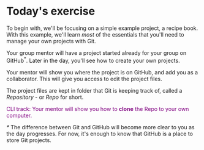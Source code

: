 # Today's exercise

To begin with, we'll be focusing on a simple example project, a recipe book. With this example, we'll learn *most* of the essentials that you'll need to manage your own projects with Git. 

Your group mentor will have a project started already for your group on GitHub<sup>*</sup>. Later in the day, you'll see how to create your own projects.

Your mentor will show you where the project is on GitHub, and add you as a collaborator. This will give you access to edit the project files.

The project files are kept in folder that Git is keeping track of, called a *Repository* - or *Repo* for short.

<p style="color:purple"> CLI track: Your mentor will show you how to <b>clone</b> the Repo to your own computer. </p>

<i>*</i> The difference between Git and GitHub will become more clear to you as the day progresses. For now, it's enough to know that GitHub is a place to store Git projects.




